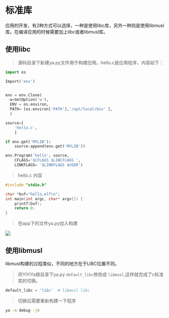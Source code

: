 # 标准库

应用的开发，有2种方式可以选择，一种是使用libc库，另外一种则是使用libmusl库。在编译应用的时候需要加上libc或者libmusl库。
## 使用libc


>源码目录下新建ya.py文件用于构建应用。hello.c是应用程序，内容如下：

```python
import os

Import('env')


env = env.Clone(
  w=GetOption('w'),
  ENV = os.environ,
  PATH= [os.environ['PATH'],'/opt/local/bin' ],
  )

source=[
    'hello.c',
    ]

if env.get('MYLIB'):
    source.append(env.get('MYLIB'))

env.Program('hello', source,
    CFLAGS='$CFLAGS $LIBCFLAGS ',
    LINKFLAGS= '$LINKFLAGS $USER')

```

>hello.c 内容

```c
#include "stdio.h"

char *buf="hello,elf\n";
int main(int argc, char* argv[]) {
    printf(buf);
    return 0;
}
```

>在app下的文件ya.py加入构建

<img src="https://github.com/evilbinary/YiYiYa/blob/main/docs/image/app-build.png" />



## 使用libmusl

libmusl构建的过程类似，不同的地方在于LIBC位置不同。

>将YiYiYa根目录下ya.py `default_libc`修改成 `libmusl`,这样就完成了c标准库的切换。

```python
default_libc = 'libc'  # libmusl libc

```

>切换后需要重新构建一下程序

```bash
ya -m debug -j8
```
